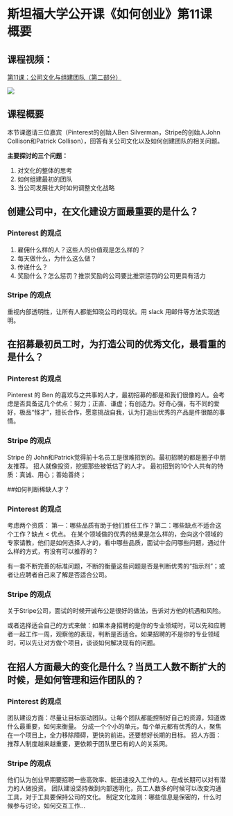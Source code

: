 # 斯坦福大学公开课《如何创业》第11课 概要
## 课程视频：
[第11课：公司文化与组建团队（第二部分）](http://open.163.com/movie/2014/9/D/1/MA8CUF9DQ_MA9U86DD1.html)

![](https://upload-images.jianshu.io/upload_images/13711648-452cef644e077b76.png?imageMogr2/auto-orient/strip%7CimageView2/2/w/1240)

## 课程概要
本节课邀请三位嘉宾（Pinterest的创始人Ben Silverman，Stripe的创始人John Collison和Patrick Collison），回答有关公司文化以及如何创建团队的相关问题。

**主要探讨的三个问题：**

1. 对文化的整体的思考
2. 如何组建最初的团队
3. 当公司发展壮大时如何调整文化战略

## 创建公司中，在文化建设方面最重要的是什么？
### Pinterest 的观点
1. 雇佣什么样的人？这些人的价值观是怎么样的？
2. 每天做什么，为什么这么做？
3. 传递什么？
4. 奖励什么？怎么惩罚？推崇奖励的公司要比推崇惩罚的公司更具有活力

### Stripe 的观点
重视内部透明性，让所有人都能知晓公司的现状。用 slack 用邮件等方法实现透明。

## 在招募最初员工时，为打造公司的优秀文化，最看重的是什么？

### Pinterest 的观点
Pinterest 的 Ben 的喜欢与之共事的人才，最初招募的都是和我们很像的人。会考虑是否具备这几个优点：努力；正直、谦虚；有创造力。好奇心强，有不同的爱好，极品“怪才”，擅长合作，愿意挑战自我，认为打造出优秀的产品是件很酷的事情。

### Stripe 的观点
Stripe 的 John和Patrick觉得前十名员工是很难招到的。最初招聘的都是圈子中朋友推荐。
招人就像投资，挖掘那些被低估了的人才。
最初招到的10个人共有的特质：真诚、用心；善始善终；

##如何判断稀缺人才？
### Pinterest 的观点
考虑两个资质：
第一：哪些品质有助于他们胜任工作？第二：哪些缺点不适合这个工作？缺点 < 优点。
在某个领域做的优秀的结果是怎么样的，会向这个领域的专家请教，他们是如何选择人才的，看中哪些品质，面试中会问哪些问题，通过什么样的方式，有没有可以推荐的？

有一套不断完善的标准问题，不断的衡量这些问题是否是判断优秀的“指示剂”；或者让应聘者自己来了解是否适合公司。

### Stripe 的观点
关于Stripe公司，面试的时候开诚布公是很好的做法，告诉对方他的机遇和风险。

或者选择适合自己的方式来做：如果本身招聘的是你的专业领域时，可以先和应聘者一起工作一周，观察他的表现，判断是否适合。如果招聘的不是你的专业领域时，可以先让对方做个项目，谈谈如何解决现有的问题。

## 在招人方面最大的变化是什么？当员工人数不断扩大的时候，是如何管理和运作团队的？
### Pinterest 的观点
团队建设方面：尽量让目标驱动团队。让每个团队都能控制好自己的资源，知道做什么最重要，如何来衡量。
分成一个个小的单元，每个单元都有优秀的人，聚焦在一个项目上，全力移除障碍，更快的前进。还要想好长期的目标。
招人方面：推荐人制度越来越重要，更依赖于团队里已有的人的关系网。

### Stripe 的观点
他们认为创业早期要招聘一些高效率、能迅速投入工作的人。在成长期可以对有潜力的人做投资。
团队建设坚持做到内部透明化，员工人数多的时候可以改变沟通工具，对于工具要保持公司的文化。
制定文化准则：哪些信息是保密的，什么时候参与讨论，如何交互工作...